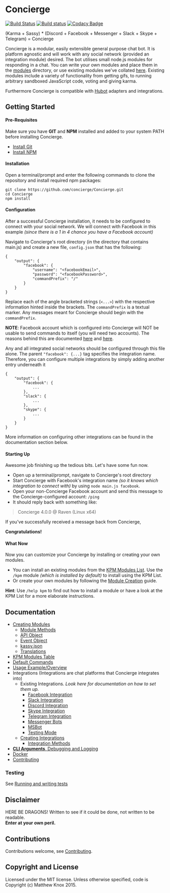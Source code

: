 # Concierge
[![Build Status](https://api.travis-ci.org/concierge/Concierge.svg?branch=master)](https://travis-ci.org/concierge/Concierge) [![Build status](https://ci.appveyor.com/api/projects/status/eis48if0bf8ynq69?svg=true)](https://ci.appveyor.com/project/mrkno/concierge) [![Codacy Badge](https://api.codacy.com/project/badge/Grade/0d267567f8874ad2ae3d72ac44c9c492)](https://www.codacy.com/app/Concierge/Concierge?utm_source=github.com&amp;utm_medium=referral&amp;utm_content=concierge/Concierge&amp;utm_campaign=Badge_Grade)

(Karma + Sassy) * (Discord + Facebook + Messenger + Slack + Skype + Telegram) = Concierge


Concierge is a modular, easily extensible general purpose chat bot. It is platform agnostic and will work with any social network (provided an integration module) desired. The bot utilises small node.js modules for responding in a chat.
You can write your own modules and place them in the [modules](https://github.com/concierge/Concierge/tree/master/modules) directory, or use existing modules we've collated [here](https://github.com/concierge/Concierge/wiki/KPM-Table). Existing modules include a variety of functionality from getting gifs,  to running arbitrary sandboxed JavaScript code, voting and giving karma.

Furthermore Concierge is compatible with [Hubot](https://github.com/github/hubot) adapters and integrations.

## Getting Started

#### Pre-Requisites
Make sure you have **GIT** and **NPM** installed and added to your system PATH before installing Concierge.
- [Install Git](https://git-scm.com/book/en/v2/Getting-Started-Installing-Git)
- [Install NPM](https://nodejs.org/en/download/)

#### Installation
Open a terminal/prompt and enter the following commands to clone the repository and install required npm packages:
```
git clone https://github.com/concierge/Concierge.git
cd Concierge
npm install
```

#### Configuration
After a successful Concierge installation, it needs to be configured to connect with your social network.
We will connect with Facebook in this example *(since there is a 1 in 4 chance you have a Facebook account)*

Navigate to Concierge's root directory (in the directory that contains main.js) and create a new file, `config.json` that has the following:
```
{
    "output": {
        "facebook": {
            "username": "<facebookEmail>",
            "password": "<facebookPassword>",
            "commandPrefix": "/"
        }
    }
}
```
Replace each of the angle bracketed strings (`<...>`) with the respective information hinted inside the brackets. The `commandPrefix` is a textual marker. Any messages meant for Concierge should begin with the `commandPrefix`.

**NOTE**: Facebook account which is configured into Concierge will NOT be usable to send commands to itself (you will need two accounts). The reasons behind this are documented [here](https://github.com/concierge/Concierge/issues/77#issuecomment-209161404) and [here](https://github.com/concierge/Concierge/issues/77#issuecomment-181676118).

Any and all integrated social networks should be configured through this file alone. The parent `"facebook": {...}` tag specifies the integration name. Therefore, you can configure multiple integrations by simply adding another entry underneath it
```
{
    "output": {
        "facebook": {
            ...
        },
		"slack": {
            ...
        },
		"skype": {
            ...
        }
    }
}
```
More information on configuring other integrations can be found in the documentation section below.

#### Starting Up
Awesome job finishing up the tedious bits. Let's have some fun now.
- Open up a terminal/prompt, navigate to Concierge's root directory
- Start Concierge with Facebook's integration name *(so it knows which integration to connect with)* by using `node main.js facebook`.
- Open your non-Concierge Facebook account and send this message to the Concierge-configured account: `/ping`
- It should reply back with something like:

> Concierge 4.0.0 @ Raven (Linux x64)

If you've successfully received a message back from Concierge,

**Congratulations!**

#### What Now
Now you can customize your Concierge by installing or creating your own modules.

- You can install an existing modules from the [KPM Modules List](https://github.com/concierge/Concierge/wiki/KPM-Table). Use the `/kpm` module *(which is installed by default)* to install using the KPM List.
- Or create your own modules by following the [ Module Creation](doc/ModuleCreation.md) guide.

**Hint**: Use `/help kpm` to find out how to install a module or have a look at the KPM List for a more elaborate instructions.

## Documentation
- [Creating Modules](doc/ModuleCreation.md)
	- [Module Methods](doc/api/Module.md)
	- [API Object](doc/api/Api.md)
	- [Event Object](doc/api/Event.md)
	- [kassy.json](doc/api/Kassy.json.md)
	- [Translations](doc/api/Translation.md)
- [KPM Modules Table](https://github.com/concierge/Concierge/wiki/KPM-Table)
- [Default Commands](doc/DefaultCommands.md)
- [Usage Example/Overview](https://github.com/concierge/Concierge/issues/77#issuecomment-181676118)
- Integrations (Integrations are chat platforms that Concierge integrates into)
	- Existing Integrations. *Look here for documentation on how to set them up.*
		- [Facebook Integration](doc/integrations/Facebook.md)
		- [Slack Integration](doc/integrations/Slack.md)
		- [Discord Integration](doc/integrations/Discord.md)
		- [Skype Integration](doc/integrations/Skype.md)
		- [Telegram Integration](doc/integrations/Telegram.md)
		- [Messenger Bots](doc/integrations/Messenger.md)
 		- [MSBot](doc/integrations/MSBot.md)
 		- [Testing Mode](doc/integrations/Testing.md)
	- [Creating Integrations](doc/IntegrationCreation.md)
		- [Integration Methods](doc/api/Integration.md)
- [**CLI Arguments**, Debugging and Logging](doc/DebuggingAndLogging.md)
- [Docker](doc/Docker.md)
- [Contributing](doc/Contributing.md)

### Testing
See [Running and writing tests](doc/Testing.md)

## Disclaimer
HERE BE DRAGONS!
Written to see if it could be done, not written to be readable.<br><b>Enter at your own peril.</b>

## Contributions
Contributions welcome, see [Contributing](doc/Contributing.md).

## Copyright and License
Licensed under the MIT license. Unless otherwise specified, code is Copyright (c) Matthew Knox 2015.
